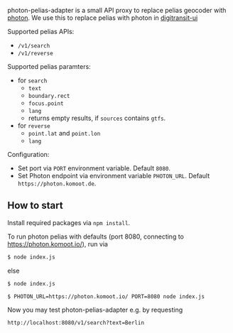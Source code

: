 photon-pelias-adapter is a small API proxy to replace pelias geocoder with [photon](https://photon.komoot.de).
We use this to replace pelias with photon in [digitransit-ui](https://github.com/HSLdevcom/digitransit-ui/)
 
Supported pelias APIs:

* `/v1/search`
* `/v1/reverse`

Supported pelias paramters:
* for `search`
	* `text`
	* `boundary.rect`
	* `focus.point`
	* `lang`
	* returns empty results, if `sources` contains `gtfs`.
* for `reverse`
	* `point.lat` and `point.lon`
	* `lang`

Configuration:

* Set port via `PORT` environment variable. Default `8080`.
* Set Photon endpoint via environment variable `PHOTON_URL`. Default `https://photon.komoot.de`.

## How to start

Install required packages via `npm install`.

To run photon pelias with defaults (port 8080, connecting to https://photon.komoot.io/), run via

``` sh
$ node index.js
```

else

``` sh
$ node index.js
```

```
$ PHOTON_URL=https://photon.komoot.io/ PORT=8080 node index.js
```

Now you may test photon-pelias-adapter e.g. by requesting

```
http://localhost:8080/v1/search?text=Berlin
```
